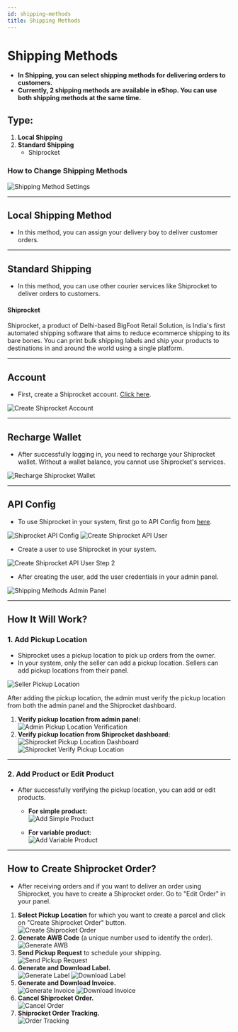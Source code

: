 ```yaml
---
id: shipping-methods
title: Shipping Methods
---
```


# Shipping Methods

- **In Shipping, you can select shipping methods for delivering orders to customers.**
- **Currently, 2 shipping methods are available in eShop. You can use both shipping methods at the same time.**

## Type:

1. **Local Shipping**
2. **Standard Shipping**
   - Shiprocket

### How to Change Shipping Methods

![Shipping Method Settings](../../static/backend/img/shipping_method.png)

---

## Local Shipping Method

- In this method, you can assign your delivery boy to deliver customer orders.

---

## Standard Shipping

- In this method, you can use other courier services like Shiprocket to deliver orders to customers.

#### Shiprocket

Shiprocket, a product of Delhi-based BigFoot Retail Solution, is India's first automated shipping software that aims to reduce ecommerce shipping to its bare bones. You can print bulk shipping labels and ship your products to destinations in and around the world using a single platform.

---

## Account

- First, create a Shiprocket account. [Click here](https://app.shiprocket.in/register).

![Create Shiprocket Account](../../static/backend/img/shiprocket_account.png)

---

## Recharge Wallet

- After successfully logging in, you need to recharge your Shiprocket wallet. Without a wallet balance, you cannot use Shiprocket's services.

![Recharge Shiprocket Wallet](../../static/backend/img/shiprocket_wallet.png)

---

## API Config

- To use Shiprocket in your system, first go to API Config from [here](https://app.shiprocket.in/api-user).

![Shiprocket API Config](../../static/backend/img/shiprocketApi_config.png)
![Create Shiprocket API User](../../static/backend/img/create_shiprocketApi.png)

- Create a user to use Shiprocket in your system.

![Create Shiprocket API User Step 2](../../static/backend/img/create_shiprocketApi2.png)

- After creating the user, add the user credentials in your admin panel.

![Shipping Methods Admin Panel](../../static/backend/img/shipping_methods.png)

---

## How It Will Work?

### 1. Add Pickup Location

- Shiprocket uses a pickup location to pick up orders from the owner.
- In your system, only the seller can add a pickup location. Sellers can add pickup locations from their panel.

![Seller Pickup Location](../../static/backend/img/seller_pickup_location.png)

After adding the pickup location, the admin must verify the pickup location from both the admin panel and the Shiprocket dashboard.

1. **Verify pickup location from admin panel:**
   ![Admin Pickup Location Verification](../../static/backend/img/admin_pickup_location.png)
2. **Verify pickup location from Shiprocket dashboard:**
   ![Shiprocket Pickup Location Dashboard](../../static/backend/img/shiprocket_pickup_location.png)
   ![Shiprocket Verify Pickup Location](../../static/backend/img/shiprocket_verify_pickup_location.png)

---

### 2. Add Product or Edit Product

- After successfully verifying the pickup location, you can add or edit products.

  - **For simple product:**  
    ![Add Simple Product](../../static/backend/img/add_simple_product.png)

  - **For variable product:**  
    ![Add Variable Product](../../static/backend/img/add_variable_product.png)

---

## How to Create Shiprocket Order?

- After receiving orders and if you want to deliver an order using Shiprocket, you have to create a Shiprocket order. Go to "Edit Order" in your panel.

1. **Select Pickup Location** for which you want to create a parcel and click on "Create Shiprocket Order" button.  
   ![Create Shiprocket Order](../../static/backend/img/create_order.png)
2. **Generate AWB Code** (a unique number used to identify the order).  
   ![Generate AWB](../../static/backend/img/generate_awb.png)
3. **Send Pickup Request** to schedule your shipping.  
   ![Send Pickup Request](../../static/backend/img/send_pickup_request.png)
4. **Generate and Download Label.**  
   ![Generate Label](../../static/backend/img/generate_label.png)
   ![Download Label](../../static/backend/img/download_label.png)
5. **Generate and Download Invoice.**  
   ![Generate Invoice](../../static/backend/img/generate_invoice.png)
   ![Download Invoice](../../static/backend/img/download_invoice.png)
6. **Cancel Shiprocket Order.**  
   ![Cancel Order](../../static/backend/img/cancel_order.png)
7. **Shiprocket Order Tracking.**  
   ![Order Tracking](../../static/backend/img/order_tracking.png)